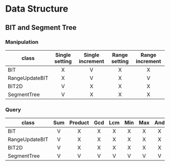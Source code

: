 # Data Structure

## BIT and Segment Tree
### Manipulation
| class | Single setting | Single increment | Range setting | Range increment |
| --- | :---: | :---: | :---: | :---: |
| BIT            | X | V | X | X | 
| RangeUpdateBIT | X | V | X | V |
| BIT2D          | V | X | X | X |
| SegmentTree    | V | X | X | X |

### Query
| class | Sum | Product | Gcd | Lcm | Min | Max | And | Or | Xor |
| --- | :---: | :---: | :---: | :---: | :---: | :---: | :---: | :---: | :---: |
| BIT            | V | X | X | X | X | X | X | X | X |
| RangeUpdateBIT | V | X | X | X | X | X | X | X | X |
| BIT2D          | V | X | X | X | X | X | X | X | X |
| SegmentTree    | V | V | V | V | V | V | V | V | V |
